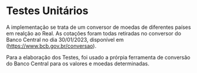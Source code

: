 # Testes Unitários
A implementação se trata de um conversor de moedas de diferentes países em realção ao Real. As cotações foram todas retiradas no conversor do Banco Central no dia 30/01/2023, disponível em (https://www.bcb.gov.br/conversao).

Para a elaboração dos Testes, foi usado a prórpia ferramenta de conversão do Banco Central para os valores e moedas determinadas.
